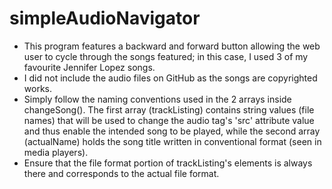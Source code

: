 <h1>simpleAudioNavigator</h1>
<ul>
	<li>This program features a backward and forward button allowing the web user to cycle through the songs featured; in this case, I used 3 of my 
	favourite Jennifer Lopez songs.</li>
	<li>I did not include the audio files on GitHub as the songs are copyrighted works.</li>
	<li>Simply follow the naming conventions used in the 2 arrays inside changeSong(). The first array (trackListing) contains string values (file names) 
	that will be used to change the audio tag's 'src' attribute value and thus enable the intended song to be played, while the second array (actualName) 
	holds the song title written in conventional format (seen in media players).</li>
	<li>Ensure that the file format portion of trackListing's elements is always there and corresponds to the actual file format.</li>
</ul>